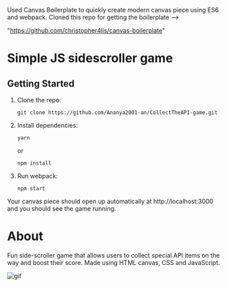 Used Canvas Boilerplate to quickly create modern canvas piece using ES6 and webpack. Cloned this repo for getting the boilerplate -->

"https://github.com/christopher4lis/canvas-boilerplate"


# Simple JS sidescroller game

## Getting Started

1.  Clone the repo:

        git clone https://github.com/Ananya2001-an/CollectTheAPI-game.git

2.  Install dependencies:

        yarn

    or

        npm install

3.  Run webpack:

        npm start

Your canvas piece should open up automatically at http://localhost:3000 and you should see the game running.

# About

Fun side-scroller game that allows users to collect special API items on the way and boost their score. Made using HTML canvas, CSS and JavaScript.

![gif](https://user-images.githubusercontent.com/55504616/226186779-7ad330a4-04e7-4660-9875-219e62c445d9.gif)

